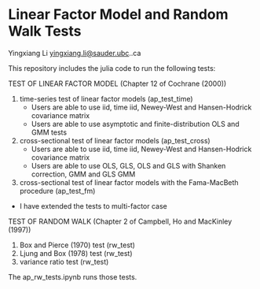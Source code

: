 # Linear Factor Model and Random Walk Tests
Yingxiang Li
yingxiang.li@sauder.ubc..ca

This repository includes the julia code to run the following tests:

TEST OF LINEAR FACTOR MODEL (Chapter 12 of Cochrane (2000))
1) time-series test of linear factor models (ap_test_time)
   - Users are able to use iid, time iid, Newey-West and Hansen-Hodrick covariance matrix
   - Users are able to use asymptotic and finite-distribution OLS and GMM tests
2) cross-sectional test of linear factor models (ap_test_cross)
   - Users are able to use iid, time iid, Newey-West and Hansen-Hodrick covariance matrix
   - Users are able to use OLS, GLS, OLS and GLS with Shanken correction, GMM and GLS GMM
3) cross-sectional test of linear factor models with the Fama-MacBeth procedure (ap_test_fm)
* I have extended the tests to multi-factor case

TEST OF RANDOM WALK (Chapter 2 of Campbell, Ho and MacKinley (1997))
1) Box and Pierce (1970) test (rw_test)
2) Ljung and Box (1978) test (rw_test)
3) variance ratio test (rw_test)


The ap_rw_tests.ipynb runs those tests.
